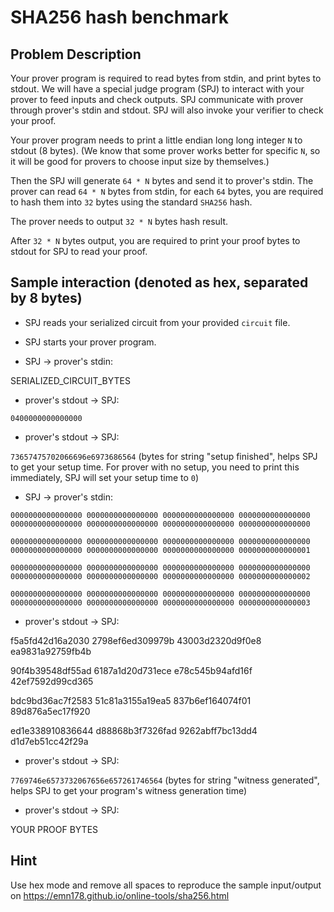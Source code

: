 # SHA256 hash benchmark
## Problem Description
Your prover program is required to read bytes from stdin, and print bytes to stdout. We will have a special judge program (SPJ) to interact with your prover to feed inputs and check outputs. SPJ communicate with prover through prover's stdin and stdout. SPJ will also invoke your verifier to check your proof.

Your prover program needs to print a little endian long long integer `N` to stdout (8 bytes). (We know that some prover works better for specific `N`, so it will be good for provers to choose input size by themselves.)

Then the SPJ will generate `64 * N` bytes and send it to prover's stdin. The prover can read `64 * N` bytes from stdin, for each `64` bytes, you are required to hash them into `32` bytes using the standard `SHA256` hash.

The prover needs to output `32 * N` bytes hash result.

After `32 * N` bytes output, you are required to print your proof bytes to stdout for SPJ to read your proof.

## Sample interaction (denoted as hex, separated by 8 bytes)

- SPJ reads your serialized circuit from your provided `circuit` file.

- SPJ starts your prover program.

- SPJ -> prover's stdin:

SERIALIZED_CIRCUIT_BYTES

- prover's stdout -> SPJ:

`0400000000000000`

- prover's stdout -> SPJ:

`73657475702066696e6973686564` (bytes for string "setup finished", helps SPJ to get your setup time. For prover with no setup, you need to print this immediately, SPJ will set your setup time to `0`)

- SPJ -> prover's stdin:

`0000000000000000 0000000000000000 0000000000000000 0000000000000000 0000000000000000 0000000000000000 0000000000000000 0000000000000000`

`0000000000000000 0000000000000000 0000000000000000 0000000000000000 0000000000000000 0000000000000000 0000000000000000 0000000000000001`

`0000000000000000 0000000000000000 0000000000000000 0000000000000000 0000000000000000 0000000000000000 0000000000000000 0000000000000002`

`0000000000000000 0000000000000000 0000000000000000 0000000000000000 0000000000000000 0000000000000000 0000000000000000 0000000000000003`

- prover's stdout -> SPJ:

f5a5fd42d16a2030 2798ef6ed309979b 43003d2320d9f0e8 ea9831a92759fb4b

90f4b39548df55ad 6187a1d20d731ece e78c545b94afd16f 42ef7592d99cd365

bdc9bd36ac7f2583 51c81a3155a19ea5 837b6ef164074f01 89d876a5ec17f920

ed1e338910836644 d88868b3f7326fad 9262abff7bc13dd4 d1d7eb51cc42f29a

- prover's stdout -> SPJ:

`7769746e6573732067656e657261746564` (bytes for string "witness generated", helps SPJ to get your program's witness generation time)

- prover's stdout -> SPJ:

YOUR PROOF BYTES

## Hint
Use hex mode and remove all spaces to reproduce the sample input/output on https://emn178.github.io/online-tools/sha256.html
